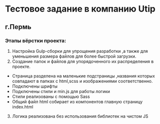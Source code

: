 # Тестовое задание в компанию Utip
## г.Пермь
### Этапы вёрстки проекта:
1. Настройка Gulp-сборки для упрощения разработки ,а также для уменьшения размера файлов для более быстрой загрузки.
2. Создание папок и файлов для упорядоченного их распределения в проекте.
- Страница разделена на маленькие подстраницы ,названия которых совпадают в папках с html,scss и изображениями соответственно.
- Подключены шрифты
- Подключены стили и min.js для работы логики
- Стили реализованы с помощью Sass
- Общий файл html собирает из компонентов главную страницу index.html
3. Логика реализована без использования библиотек на чистом JS
